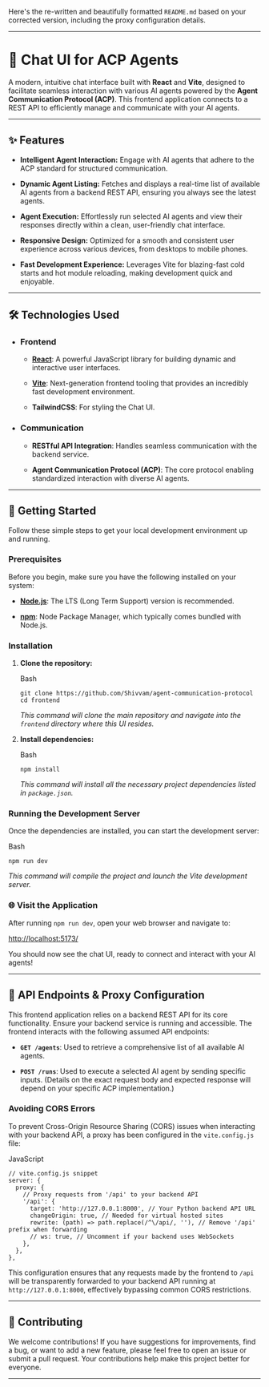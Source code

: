 
Here's the re-written and beautifully formatted `README.md` based on your corrected version, including the proxy configuration details.

----------

# 🚀 Chat UI for ACP Agents

A modern, intuitive chat interface built with **React** and **Vite**, designed to facilitate seamless interaction with various AI agents powered by the **Agent Communication Protocol (ACP)**. This frontend application connects to a REST API to efficiently manage and communicate with your AI agents.

----------

## ✨ Features

-   **Intelligent Agent Interaction:** Engage with AI agents that adhere to the ACP standard for structured communication.
    
-   **Dynamic Agent Listing:** Fetches and displays a real-time list of available AI agents from a backend REST API, ensuring you always see the latest agents.
    
-   **Agent Execution:** Effortlessly run selected AI agents and view their responses directly within a clean, user-friendly chat interface.
    
-   **Responsive Design:** Optimized for a smooth and consistent user experience across various devices, from desktops to mobile phones.
    
-   **Fast Development Experience:** Leverages Vite for blazing-fast cold starts and hot module reloading, making development quick and enjoyable.
    

----------

## 🛠️ Technologies Used

-   ### Frontend
    
    -   **[React](https://react.dev/)**: A powerful JavaScript library for building dynamic and interactive user interfaces.
        
    -   **[Vite](https://vitejs.dev/)**: Next-generation frontend tooling that provides an incredibly fast development environment.
        
    -   **TailwindCSS**: For styling the Chat UI.
        
-   ### Communication
    
    -   **RESTful API Integration**: Handles seamless communication with the backend service.
        
    -   **Agent Communication Protocol (ACP)**: The core protocol enabling standardized interaction with diverse AI agents.
        

----------

## 🚀 Getting Started

Follow these simple steps to get your local development environment up and running.

### Prerequisites

Before you begin, make sure you have the following installed on your system:

-   **[Node.js](https://nodejs.org/en/)**: The LTS (Long Term Support) version is recommended.
    
-   **[npm](https://www.npmjs.com/)**: Node Package Manager, which typically comes bundled with Node.js.
    

### Installation

1.  **Clone the repository:**
    
    Bash
    
    ```
    git clone https://github.com/Shivvam/agent-communication-protocol
    cd frontend
    
    ```
    
    _This command will clone the main repository and navigate into the `frontend` directory where this UI resides._
    
2.  **Install dependencies:**
    
    Bash
    
    ```
    npm install
    
    ```
    
    _This command will install all the necessary project dependencies listed in `package.json`._
    

### Running the Development Server

Once the dependencies are installed, you can start the development server:

Bash

```
npm run dev

```

_This command will compile the project and launch the Vite development server._

### 🌐 Visit the Application

After running `npm run dev`, open your web browser and navigate to:

[http://localhost:5173/](https://www.google.com/search?q=http://localhost:5173/)

You should now see the chat UI, ready to connect and interact with your AI agents!

----------

## 🔌 API Endpoints & Proxy Configuration

This frontend application relies on a backend REST API for its core functionality. Ensure your backend service is running and accessible. The frontend interacts with the following assumed API endpoints:

-   **`GET /agents`**: Used to retrieve a comprehensive list of all available AI agents.
    
-   **`POST /runs`**: Used to execute a selected AI agent by sending specific inputs. (Details on the exact request body and expected response will depend on your specific ACP implementation.)
    

### Avoiding CORS Errors

To prevent Cross-Origin Resource Sharing (CORS) issues when interacting with your backend API, a proxy has been configured in the `vite.config.js` file:

JavaScript

```
// vite.config.js snippet
server: {
  proxy: {
    // Proxy requests from '/api' to your backend API
    '/api': {
      target: 'http://127.0.0.1:8000', // Your Python backend API URL
      changeOrigin: true, // Needed for virtual hosted sites
      rewrite: (path) => path.replace(/^\/api/, ''), // Remove '/api' prefix when forwarding
      // ws: true, // Uncomment if your backend uses WebSockets
    },
  },
},

```

This configuration ensures that any requests made by the frontend to `/api` will be transparently forwarded to your backend API running at `http://127.0.0.1:8000`, effectively bypassing common CORS restrictions.

----------

## 🤝 Contributing

We welcome contributions! If you have suggestions for improvements, find a bug, or want to add a new feature, please feel free to open an issue or submit a pull request. Your contributions help make this project better for everyone.

----------